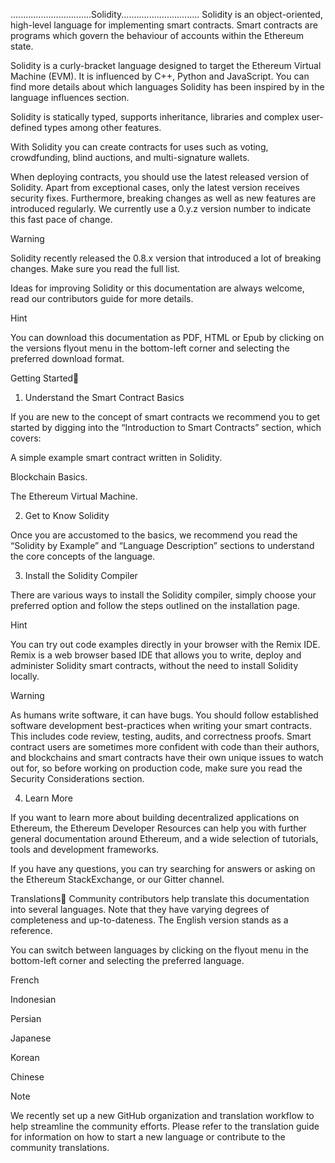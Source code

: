 ................................Solidity...............................
Solidity is an object-oriented, high-level language for implementing smart contracts. Smart contracts are programs which govern the behaviour of accounts within the Ethereum state.

Solidity is a curly-bracket language designed to target the Ethereum Virtual Machine (EVM). It is influenced by C++, Python and JavaScript. You can find more details about which languages Solidity has been inspired by in the language influences section.

Solidity is statically typed, supports inheritance, libraries and complex user-defined types among other features.

With Solidity you can create contracts for uses such as voting, crowdfunding, blind auctions, and multi-signature wallets.

When deploying contracts, you should use the latest released version of Solidity. Apart from exceptional cases, only the latest version receives security fixes. Furthermore, breaking changes as well as new features are introduced regularly. We currently use a 0.y.z version number to indicate this fast pace of change.

Warning

Solidity recently released the 0.8.x version that introduced a lot of breaking changes. Make sure you read the full list.

Ideas for improving Solidity or this documentation are always welcome, read our contributors guide for more details.

Hint

You can download this documentation as PDF, HTML or Epub by clicking on the versions flyout menu in the bottom-left corner and selecting the preferred download format.

Getting Started
1. Understand the Smart Contract Basics

If you are new to the concept of smart contracts we recommend you to get started by digging into the “Introduction to Smart Contracts” section, which covers:

A simple example smart contract written in Solidity.

Blockchain Basics.

The Ethereum Virtual Machine.

2. Get to Know Solidity

Once you are accustomed to the basics, we recommend you read the “Solidity by Example” and “Language Description” sections to understand the core concepts of the language.

3. Install the Solidity Compiler

There are various ways to install the Solidity compiler, simply choose your preferred option and follow the steps outlined on the installation page.

Hint

You can try out code examples directly in your browser with the Remix IDE. Remix is a web browser based IDE that allows you to write, deploy and administer Solidity smart contracts, without the need to install Solidity locally.

Warning

As humans write software, it can have bugs. You should follow established software development best-practices when writing your smart contracts. This includes code review, testing, audits, and correctness proofs. Smart contract users are sometimes more confident with code than their authors, and blockchains and smart contracts have their own unique issues to watch out for, so before working on production code, make sure you read the Security Considerations section.

4. Learn More

If you want to learn more about building decentralized applications on Ethereum, the Ethereum Developer Resources can help you with further general documentation around Ethereum, and a wide selection of tutorials, tools and development frameworks.

If you have any questions, you can try searching for answers or asking on the Ethereum StackExchange, or our Gitter channel.

Translations
Community contributors help translate this documentation into several languages. Note that they have varying degrees of completeness and up-to-dateness. The English version stands as a reference.

You can switch between languages by clicking on the flyout menu in the bottom-left corner and selecting the preferred language.

French

Indonesian

Persian

Japanese

Korean

Chinese

Note

We recently set up a new GitHub organization and translation workflow to help streamline the community efforts. Please refer to the translation guide for information on how to start a new language or contribute to the community translations.
